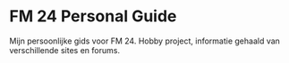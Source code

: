 # FM 24 Personal Guide
Mijn persoonlijke gids voor FM 24. Hobby project, informatie gehaald van verschillende sites en forums. 
